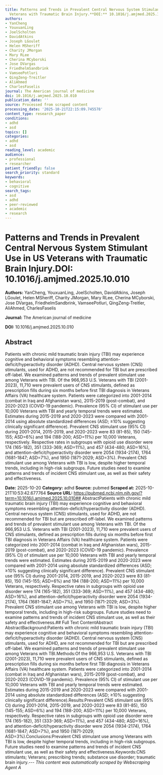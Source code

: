 ```yaml
---
title: Patterns and Trends in Prevalent Central Nervous System Stimulant Use in US
  Veterans with Traumatic Brain Injury.**DOI:** 10.1016/j.amjmed.2025.10.010
authors:
- YanCheng
- YouxuanLing
- JoelScholten
- DavidAtkins
- Joseph LGoulet
- Helen MSheriff
- Charity JMorgan
- Mary RLee
- Cherina MCyborski
- Jose DVargas
- FriedhelmSandbrink
- VamseePotluri
- QingZeng-Treitler
- AliAhmed
- CharlesFaselis
journal: The American journal of medicine
doi: 10.1016/j.amjmed.2025.10.010
publication_date: ''
source: Processed from scraped content
processing_date: '2025-10-21T22:15:09.745578'
content_type: research_paper
conditions:
- adhd
- asd
topics: []
categories:
- adhd
- asd
reading_level: academic
audience:
- professional
- researcher
patient_friendly: false
search_priority: standard
keywords:
- behavioral
- cognitive
search_tags:
- asd
- adhd
- peer-reviewed
- academic
- research
---
```


# Patterns and Trends in Prevalent Central Nervous System Stimulant Use in US Veterans with Traumatic Brain Injury.**DOI:** 10.1016/j.amjmed.2025.10.010

**Authors:** YanCheng, YouxuanLing, JoelScholten, DavidAtkins, Joseph LGoulet, Helen MSheriff, Charity JMorgan, Mary RLee, Cherina MCyborski, Jose DVargas, FriedhelmSandbrink, VamseePotluri, QingZeng-Treitler, AliAhmed, CharlesFaselis

**Journal:** The American journal of medicine

**DOI:** 10.1016/j.amjmed.2025.10.010

## Abstract

Patients with chronic mild traumatic brain injury (TBI) may experience cognitive and behavioral symptoms resembling attention-deficit/hyperactivity disorder (ADHD). Central nervous system (CNS) stimulants, used for ADHD, are not recommended for TBI but are prescribed off-label. We examined patterns and trends of prevalent stimulant use among Veterans with TBI.
Of the 966,953 U.S. Veterans with TBI (2001-2023), 11,710 were prevalent users of CNS stimulants, defined as prescription fills during six months before first TBI diagnosis in Veterans Affairs (VA) healthcare system. Patients were categorized into 2001-2014 (combat in Iraq and Afghanistan wars), 2015-2019 (post-combat), and 2020-2023 (COVID-19 pandemic). Prevalence (95% CI) of stimulant use per 10,000 Veterans with TBI and yearly temporal trends were estimated. Estimates during 2015-2019 and 2020-2023 were compared with 2001-2014 using absolute standardized differences (ASD; ≥10% suggesting clinically significant difference).
Prevalent CNS stimulant use (95% CI) during 2001-2014, 2015-2019, and 2020-2023 were 83 (81-85), 150 (145-155; ASD=6%) and 194 (188-200; ASD=11%) per 10,000 Veterans, respectively. Respective rates in subgroups with opioid use disorder were 174 (165-182), 351 (333-369; ASD=11%), and 457 (434-480; ASD=16%), and attention-deficit/hyperactivity disorder were 2054 (1934-2174), 1764 (1681-1847; ASD=7%), and 1950 (1871-2029; ASD=3%).
Prevalent CNS stimulant use among Veterans with TBI is low, despite higher temporal trends, including in high-risk subgroups. Future studies need to examine patterns and trends of incident CNS stimulant use, as well as their safety and effectiveness.

**Date:** 2025-10-20
**Category:** adhd
**Source:** pubmed
**Scraped at:** 2025-10-21T10:53:42.677764
**Source URL:** https://pubmed.ncbi.nlm.nih.gov/?term=10.1016/j.amjmed.2025.10.010## AbstractPatients with chronic mild traumatic brain injury (TBI) may experience cognitive and behavioral symptoms resembling attention-deficit/hyperactivity disorder (ADHD). Central nervous system (CNS) stimulants, used for ADHD, are not recommended for TBI but are prescribed off-label. We examined patterns and trends of prevalent stimulant use among Veterans with TBI.
Of the 966,953 U.S. Veterans with TBI (2001-2023), 11,710 were prevalent users of CNS stimulants, defined as prescription fills during six months before first TBI diagnosis in Veterans Affairs (VA) healthcare system. Patients were categorized into 2001-2014 (combat in Iraq and Afghanistan wars), 2015-2019 (post-combat), and 2020-2023 (COVID-19 pandemic). Prevalence (95% CI) of stimulant use per 10,000 Veterans with TBI and yearly temporal trends were estimated. Estimates during 2015-2019 and 2020-2023 were compared with 2001-2014 using absolute standardized differences (ASD; ≥10% suggesting clinically significant difference).
Prevalent CNS stimulant use (95% CI) during 2001-2014, 2015-2019, and 2020-2023 were 83 (81-85), 150 (145-155; ASD=6%) and 194 (188-200; ASD=11%) per 10,000 Veterans, respectively. Respective rates in subgroups with opioid use disorder were 174 (165-182), 351 (333-369; ASD=11%), and 457 (434-480; ASD=16%), and attention-deficit/hyperactivity disorder were 2054 (1934-2174), 1764 (1681-1847; ASD=7%), and 1950 (1871-2029; ASD=3%).
Prevalent CNS stimulant use among Veterans with TBI is low, despite higher temporal trends, including in high-risk subgroups. Future studies need to examine patterns and trends of incident CNS stimulant use, as well as their safety and effectiveness.## Full Text ContentAbstract AbstractBackground:Patients with chronic mild traumatic brain injury (TBI) may experience cognitive and behavioral symptoms resembling attention-deficit/hyperactivity disorder (ADHD). Central nervous system (CNS) stimulants, used for ADHD, are not recommended for TBI but are prescribed off-label. We examined patterns and trends of prevalent stimulant use among Veterans with TBI.Methods:Of the 966,953 U.S. Veterans with TBI (2001-2023), 11,710 were prevalent users of CNS stimulants, defined as prescription fills during six months before first TBI diagnosis in Veterans Affairs (VA) healthcare system. Patients were categorized into 2001-2014 (combat in Iraq and Afghanistan wars), 2015-2019 (post-combat), and 2020-2023 (COVID-19 pandemic). Prevalence (95% CI) of stimulant use per 10,000 Veterans with TBI and yearly temporal trends were estimated. Estimates during 2015-2019 and 2020-2023 were compared with 2001-2014 using absolute standardized differences (ASD; ≥10% suggesting clinically significant difference).Results:Prevalent CNS stimulant use (95% CI) during 2001-2014, 2015-2019, and 2020-2023 were 83 (81-85), 150 (145-155; ASD=6%) and 194 (188-200; ASD=11%) per 10,000 Veterans, respectively. Respective rates in subgroups with opioid use disorder were 174 (165-182), 351 (333-369; ASD=11%), and 457 (434-480; ASD=16%), and attention-deficit/hyperactivity disorder were 2054 (1934-2174), 1764 (1681-1847; ASD=7%), and 1950 (1871-2029; ASD=3%).Conclusions:Prevalent CNS stimulant use among Veterans with TBI is low, despite higher temporal trends, including in high-risk subgroups. Future studies need to examine patterns and trends of incident CNS stimulant use, as well as their safety and effectiveness.Keywords:CNS stimulants; Veterans; prescribing trends; substance use disorder; traumatic brain injury.---
*This content was automatically scraped by Webscraping Agent A*